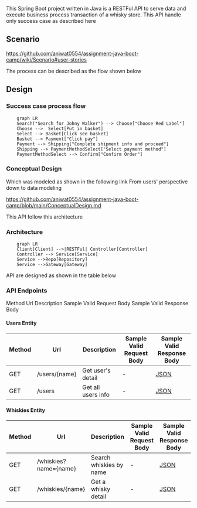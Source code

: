 This Spring Boot project written in Java is a RESTFul API to serve data and execute business process transaction of a whisky store.
This API handle only success case as described here

## Scenario
https://github.com/aniwat0554/assignment-java-boot-camp/wiki/Scenario#user-stories

The process can be described as the flow shown below

## Design
### Success case process flow
```mermaid
    graph LR
    Search("Search for Johny Walker") --> Choose["Choose Red Label"]
    Choose -->  Select[Put in basket]
    Select --> Basket[Click see basket] 
    Basket --> Payment["Click pay"]
    Payment --> Shipping["Complete shipment info and proceed"]
    Shipping --> PaymentMethodSelect["Select payment method"]
    PaymentMethodSelect --> Confirm["Confirm Order"]
```

### Conceptual Design
Which was modeled as shown in the following link
From users' perspective down to data modeling

https://github.com/aniwat0554/assignment-java-boot-camp/blob/main/ConceptualDesign.md

This API follow this architecture

### Architecture
```mermaid
    graph LR
    Client[Client] -->|RESTFul| Controller[Controller]
    Controller --> Service[Service]
    Service -->Repo[Repository]
    Service -->Gateway[Gateway]
```

API are designed as shown in the table below

### API Endpoints 
Method	Url	Description	Sample Valid Request Body	Sample Valid Response Body
#### Users Entity
| Method  | Url | Description | Sample Valid Request Body | Sample Valid Response Body |
| ------------- | ------------- | ------------- | ------------- | ------------- | 
| GET  | /users/{name}  | Get user's detail | - | [JSON](https://github.com/aniwat0554/assignment-java-boot-camp/blob/main/mock/usersmock) |
| GET  | /users  | Get all users info | - | [JSON](https://github.com/aniwat0554/assignment-java-boot-camp/blob/main/mock/allusersmock) |

#### Whiskies Entity
| Method  | Url | Description | Sample Valid Request Body | Sample Valid Response Body |
| ------------- | ------------- | ------------- | ------------- | ------------- | 
| GET  | /whiskies?name={name}  | Search whiskies by name | - | [JSON](https://github.com/aniwat0554/assignment-java-boot-camp/blob/main/mock/whiskiesproduct) |
| GET  | /whiskies/{name}  | Get a whisky detail | - | [JSON](https://github.com/aniwat0554/assignment-java-boot-camp/blob/main/mock/whiskyindividualresponse) |
